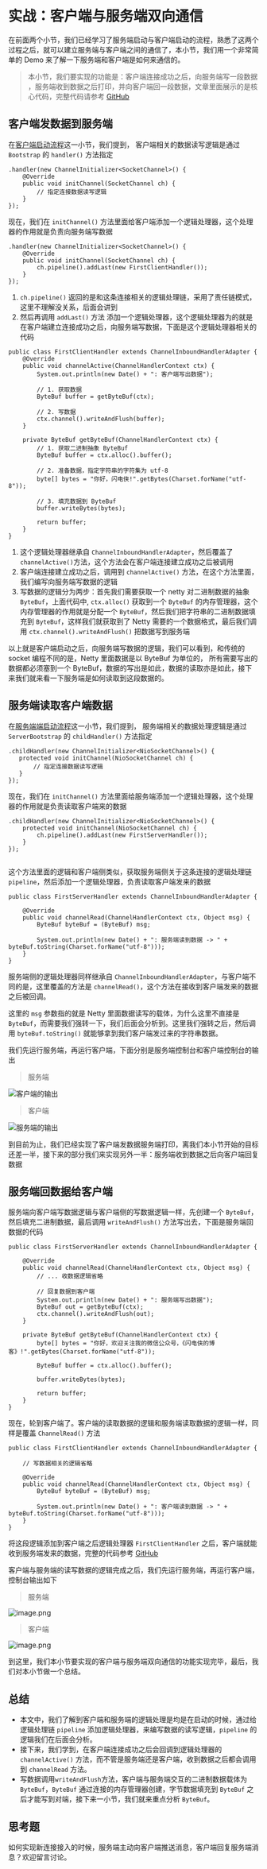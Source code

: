 # 实战：客户端与服务端双向通信

在前面两个小节，我们已经学习了服务端启动与客户端启动的流程，熟悉了这两个过程之后，就可以建立服务端与客户端之间的通信了，本小节，我们用一个非常简单的 Demo 来了解一下服务端和客户端是如何来通信的。

> 本小节，我们要实现的功能是：客户端连接成功之后，向服务端写一段数据 ，服务端收到数据之后打印，并向客户端回一段数据，文章里面展示的是核心代码，完整代码请参考 [GitHub](https://github.com/lightningMan/flash-netty/tree/%E5%AE%A2%E6%88%B7%E7%AB%AF%E4%B8%8E%E6%9C%8D%E5%8A%A1%E7%AB%AF%E5%8F%8C%E5%90%91%E9%80%9A%E4%BF%A1)

## 客户端发数据到服务端

在[客户端启动流程](https://juejin.im/book/5b4bc28bf265da0f60130116/section/5b4dafd4f265da0f98314cc7)这一小节，我们提到， 客户端相关的数据读写逻辑是通过 `Bootstrap` 的 `handler()` 方法指定

```
.handler(new ChannelInitializer<SocketChannel>() {
    @Override
    public void initChannel(SocketChannel ch) {
        // 指定连接数据读写逻辑
    }
});

```

现在，我们在 `initChannel()` 方法里面给客户端添加一个逻辑处理器，这个处理器的作用就是负责向服务端写数据

```
.handler(new ChannelInitializer<SocketChannel>() {
    @Override
    public void initChannel(SocketChannel ch) {
        ch.pipeline().addLast(new FirstClientHandler());
    }
});

```

1.  `ch.pipeline()` 返回的是和这条连接相关的逻辑处理链，采用了责任链模式，这里不理解没关系，后面会讲到
2.  然后再调用 `addLast()` 方法 添加一个逻辑处理器，这个逻辑处理器为的就是在客户端建立连接成功之后，向服务端写数据，下面是这个逻辑处理器相关的代码

```
public class FirstClientHandler extends ChannelInboundHandlerAdapter {
    @Override
    public void channelActive(ChannelHandlerContext ctx) {
        System.out.println(new Date() + ": 客户端写出数据");

        // 1. 获取数据
        ByteBuf buffer = getByteBuf(ctx);

        // 2. 写数据
        ctx.channel().writeAndFlush(buffer);
    }

    private ByteBuf getByteBuf(ChannelHandlerContext ctx) {
        // 1. 获取二进制抽象 ByteBuf
        ByteBuf buffer = ctx.alloc().buffer();
        
        // 2. 准备数据，指定字符串的字符集为 utf-8
        byte[] bytes = "你好，闪电侠!".getBytes(Charset.forName("utf-8"));

        // 3. 填充数据到 ByteBuf
        buffer.writeBytes(bytes);

        return buffer;
    }
}

```

1.  这个逻辑处理器继承自 `ChannelInboundHandlerAdapter`，然后覆盖了 `channelActive()`方法，这个方法会在客户端连接建立成功之后被调用
2.  客户端连接建立成功之后，调用到 `channelActive()` 方法，在这个方法里面，我们编写向服务端写数据的逻辑
3.  写数据的逻辑分为两步：首先我们需要获取一个 netty 对二进制数据的抽象 `ByteBuf`，上面代码中, `ctx.alloc()` 获取到一个 `ByteBuf` 的内存管理器，这个 内存管理器的作用就是分配一个 `ByteBuf`，然后我们把字符串的二进制数据填充到 `ByteBuf`，这样我们就获取到了 Netty 需要的一个数据格式，最后我们调用 `ctx.channel().writeAndFlush()` 把数据写到服务端

以上就是客户端启动之后，向服务端写数据的逻辑，我们可以看到，和传统的 socket 编程不同的是，Netty 里面数据是以 ByteBuf 为单位的， 所有需要写出的数据都必须塞到一个 ByteBuf，数据的写出是如此，数据的读取亦是如此，接下来我们就来看一下服务端是如何读取到这段数据的。

## 服务端读取客户端数据

在[服务端端启动流程](https://juejin.im/book/5b4bc28bf265da0f60130116/section/5b4daf9ee51d4518f543f130)这一小节，我们提到， 服务端相关的数据处理逻辑是通过 `ServerBootstrap` 的 `childHandler()` 方法指定

```
.childHandler(new ChannelInitializer<NioSocketChannel>() {
   protected void initChannel(NioSocketChannel ch) {
       // 指定连接数据读写逻辑
   }
});

```

现在，我们在 `initChannel()` 方法里面给服务端添加一个逻辑处理器，这个处理器的作用就是负责读取客户端来的数据

```
.childHandler(new ChannelInitializer<NioSocketChannel>() {
    protected void initChannel(NioSocketChannel ch) {
        ch.pipeline().addLast(new FirstServerHandler());
    }
});


```

这个方法里面的逻辑和客户端侧类似，获取服务端侧关于这条连接的逻辑处理链 `pipeline`，然后添加一个逻辑处理器，负责读取客户端发来的数据

```
public class FirstServerHandler extends ChannelInboundHandlerAdapter {

    @Override
    public void channelRead(ChannelHandlerContext ctx, Object msg) {
        ByteBuf byteBuf = (ByteBuf) msg;

        System.out.println(new Date() + ": 服务端读到数据 -> " + byteBuf.toString(Charset.forName("utf-8")));
    }
}

```

服务端侧的逻辑处理器同样继承自 `ChannelInboundHandlerAdapter`，与客户端不同的是，这里覆盖的方法是 `channelRead()`，这个方法在接收到客户端发来的数据之后被回调。

这里的 `msg` 参数指的就是 Netty 里面数据读写的载体，为什么这里不直接是 `ByteBuf`，而需要我们强转一下，我们后面会分析到。这里我们强转之后，然后调用 `byteBuf.toString()` 就能够拿到我们客户端发过来的字符串数据。

我们先运行服务端，再运行客户端，下面分别是服务端控制台和客户端控制台的输出

> 服务端

![客户端的输出](https://user-gold-cdn.xitu.io/2018/8/4/16502aacdb32ba78?w=1240&h=117&f=png&s=55950)

> 客户端

![服务端的输出](https://user-gold-cdn.xitu.io/2018/8/4/16502aacdb3f0d9f?w=1001&h=143&f=png&s=23759)

到目前为止，我们已经实现了客户端发数据服务端打印，离我们本小节开始的目标还差一半，接下来的部分我们来实现另外一半：服务端收到数据之后向客户端回复数据

## 服务端回数据给客户端

服务端向客户端写数据逻辑与客户端侧的写数据逻辑一样，先创建一个 `ByteBuf`，然后填充二进制数据，最后调用 `writeAndFlush()` 方法写出去，下面是服务端回数据的代码

```
public class FirstServerHandler extends ChannelInboundHandlerAdapter {

    @Override
    public void channelRead(ChannelHandlerContext ctx, Object msg) {
        // ... 收数据逻辑省略

        // 回复数据到客户端
        System.out.println(new Date() + ": 服务端写出数据");
        ByteBuf out = getByteBuf(ctx);
        ctx.channel().writeAndFlush(out);
    }

    private ByteBuf getByteBuf(ChannelHandlerContext ctx) {
        byte[] bytes = "你好，欢迎关注我的微信公众号，《闪电侠的博客》!".getBytes(Charset.forName("utf-8"));

        ByteBuf buffer = ctx.alloc().buffer();

        buffer.writeBytes(bytes);

        return buffer;
    }
}

```

现在，轮到客户端了。客户端的读取数据的逻辑和服务端读取数据的逻辑一样，同样是覆盖 `ChannelRead()` 方法

```
public class FirstClientHandler extends ChannelInboundHandlerAdapter {

    // 写数据相关的逻辑省略

    @Override
    public void channelRead(ChannelHandlerContext ctx, Object msg) {
        ByteBuf byteBuf = (ByteBuf) msg;

        System.out.println(new Date() + ": 客户端读到数据 -> " + byteBuf.toString(Charset.forName("utf-8")));
    }
}

```

将这段逻辑添加到客户端之后逻辑处理器 `FirstClientHandler` 之后，客户端就能收到服务端发来的数据，完整的代码参考 [GitHub](https://github.com/lightningMan/flash-netty/tree/%E5%AE%A2%E6%88%B7%E7%AB%AF%E4%B8%8E%E6%9C%8D%E5%8A%A1%E7%AB%AF%E5%8F%8C%E5%90%91%E9%80%9A%E4%BF%A1)

客户端与服务端的读写数据的逻辑完成之后，我们先运行服务端，再运行客户端，控制台输出如下

> 服务端

![image.png](https://user-gold-cdn.xitu.io/2018/8/4/16502aacdb206194?w=1240&h=205&f=png&s=90183)

> 客户端

![image.png](https://user-gold-cdn.xitu.io/2018/8/4/16502aacdb1f1579?w=1240&h=138&f=png&s=72965)

到这里，我们本小节要实现的客户端与服务端双向通信的功能实现完毕，最后，我们对本小节做一个总结。

## 总结

*   本文中，我们了解到客户端和服务端的逻辑处理是均是在启动的时候，通过给逻辑处理链 `pipeline` 添加逻辑处理器，来编写数据的读写逻辑，`pipeline` 的逻辑我们在后面会分析。
*   接下来，我们学到，在客户端连接成功之后会回调到逻辑处理器的 `channelActive()` 方法，而不管是服务端还是客户端，收到数据之后都会调用到 `channelRead` 方法。
*   写数据调用`writeAndFlush`方法，客户端与服务端交互的二进制数据载体为 `ByteBuf`，`ByteBuf` 通过连接的内存管理器创建，字节数据填充到 `ByteBuf` 之后才能写到对端，接下来一小节，我们就来重点分析 `ByteBuf`。

## 思考题

如何实现新连接接入的时候，服务端主动向客户端推送消息，客户端回复服务端消息？欢迎留言讨论。